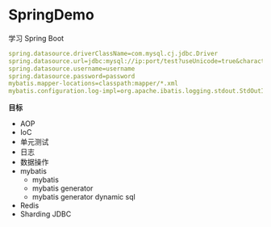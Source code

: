 # SpringDemo

学习 Spring Boot

```yml
spring.datasource.driverClassName=com.mysql.cj.jdbc.Driver
spring.datasource.url=jdbc:mysql://ip:port/test?useUnicode=true&characterEncoding=utf8&useSSL=false&serverTimezone=GMT%2B8&useAffectedRows=true
spring.datasource.username=username
spring.datasource.password=password
mybatis.mapper-locations=classpath:mapper/*.xml
mybatis.configuration.log-impl=org.apache.ibatis.logging.stdout.StdOutImpl
```
**目标**

- AOP
- IoC
- 单元测试
- 日志
- 数据操作
- mybatis
  - mybatis
  - mybatis generator
  - mybatis generator dynamic sql
- Redis
- Sharding JDBC